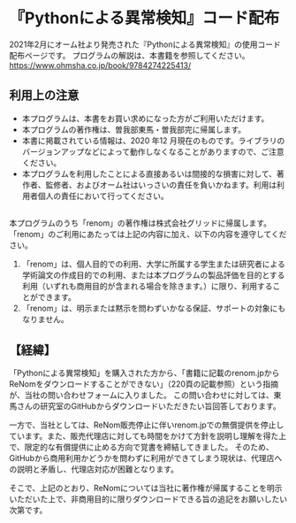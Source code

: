 # 『Pythonによる異常検知』コード配布
2021年2月にオーム社より発売された『Pythonによる異常検知』の使用コード配布ページです。
プログラムの解説は、本書籍を参照してください。
https://www.ohmsha.co.jp/book/9784274225413/
## 利用上の注意
- 本プログラムは、本書をお買い求めになった方がご利用いただけます。
- 本プログラムの著作権は、曽我部東馬・曽我部完に帰属します。
- 本書に掲載されている情報は、2020 年12 月現在のものです。ライブラリのバージョンアップなどによって動作しなくなることがありますので、ご注意ください。
- 本プログラムを利用したことによる直接あるいは間接的な損害に対して、著作者、監修者、およびオーム社はいっさいの責任を負いかねます。利用は利用者個人の責任において行ってください。
##
本プログラムのうち「renom」の著作権は株式会社グリッドに帰属します。「renom」のご利用にあたっては上記の内容に加え、以下の内容を遵守してください。
1) 「renom」は、個人目的での利用、大学に所属する学生または研究者による学術論文の作成目的での利用、または本プログラムの製品評価を目的とする利用（いずれも商用目的が含まれる場合を除きます。）に限り、利用することができます。
2) 「renom」は、明示または黙示を問わずいかなる保証、サポートの対象にもなりません。
##
## 【経緯】
「Pythonによる異常検知」を購入された方から、「書籍に記載のrenom.jpからReNomをダウンロードすることができない」（220頁の記載参照）という指摘が、当社の問い合わせフォームに入りました。
この問い合わせに対しては、東馬さんの研究室のGitHubからダウンロードいただきたい旨回答しております。

一方で、当社としては、ReNom販売停止に伴いrenom.jpでの無償提供を停止しています。また、販売代理店に対しても時間をかけて方針を説明し理解を得た上で、限定的な有償提供に止める方向で覚書を締結してきました。
そのため、GitHubから商用利用かどうかを問わずに利用ができてしまう現状は、代理店への説明と矛盾し、代理店対応が困難となります。

そこで、上記のとおり、ReNomについては当社に著作権が帰属することを明示いただいた上で、非商用目的に限りダウンロードできる旨の追記をお願いしたい次第です。
